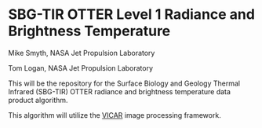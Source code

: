 # SBG-TIR OTTER Level 1 Radiance and Brightness Temperature

Mike Smyth, NASA Jet Propulsion Laboratory

Tom Logan, NASA Jet Propulsion Laboratory

This will be the repository for the Surface Biology and Geology Thermal Infrared (SBG-TIR) OTTER radiance and brightness temperature data product algorithm.

This algorithm will utilize the [VICAR](https://github.com/NASA-AMMOS/VICAR) image processing framework.
